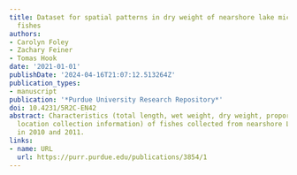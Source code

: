 ```yaml
---
title: Dataset for spatial patterns in dry weight of nearshore lake michigan prey
  fishes
authors:
- Carolyn Foley
- Zachary Feiner
- Tomas Hook
date: '2021-01-01'
publishDate: '2024-04-16T21:07:12.513264Z'
publication_types:
- manuscript
publication: '*Purdue University Research Repository*'
doi: 10.4231/5R2C-EN42
abstract: Characteristics (total length, wet weight, dry weight, proportion dry weight,
  location collection information) of fishes collected from nearshore Lake Michigan
  in 2010 and 2011.
links:
- name: URL
  url: https://purr.purdue.edu/publications/3854/1
---
```

